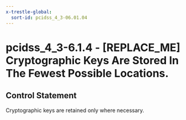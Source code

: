 ```yaml
---
x-trestle-global:
  sort-id: pcidss_4_3-06.01.04
---
```


# pcidss_4_3-6.1.4 - \[REPLACE_ME\] Cryptographic Keys Are Stored In The Fewest Possible Locations.

## Control Statement

Cryptographic keys are retained only where necessary.
